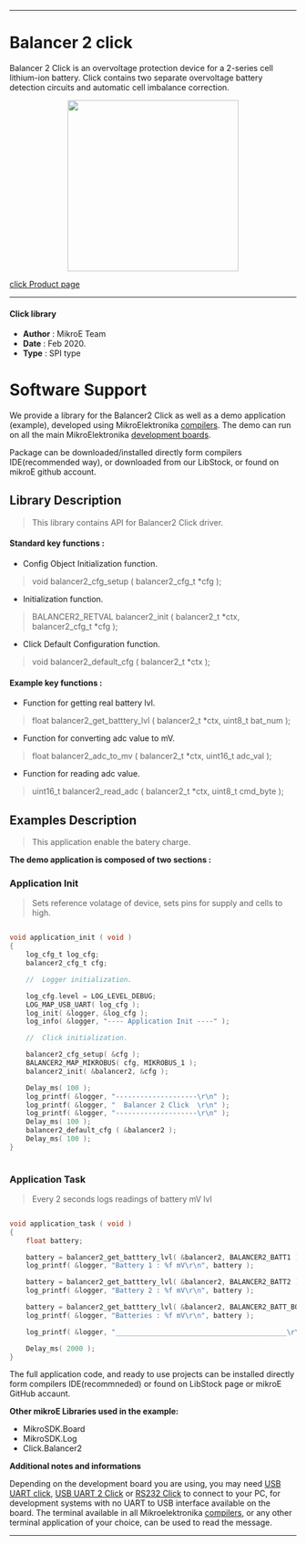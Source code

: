 
---
# Balancer 2 click

Balancer 2 Click is an overvoltage protection device for a 2-series cell lithium-ion battery. Click contains two separate overvoltage battery detection circuits and automatic cell imbalance correction.

<p align="center">
  <img src="https://download.mikroe.com/images/click_for_ide/balancer2_click.png" height=300px>
</p>

[click Product page](https://www.mikroe.com/balancer-2-click)

---


#### Click library 

- **Author**        : MikroE Team
- **Date**          : Feb 2020.
- **Type**          : SPI type


# Software Support

We provide a library for the Balancer2 Click 
as well as a demo application (example), developed using MikroElektronika 
[compilers](https://shop.mikroe.com/compilers). 
The demo can run on all the main MikroElektronika [development boards](https://shop.mikroe.com/development-boards).

Package can be downloaded/installed directly form compilers IDE(recommended way), or downloaded from our LibStock, or found on mikroE github account. 

## Library Description

> This library contains API for Balancer2 Click driver.

#### Standard key functions :

- Config Object Initialization function.
> void balancer2_cfg_setup ( balancer2_cfg_t *cfg ); 
 
- Initialization function.
> BALANCER2_RETVAL balancer2_init ( balancer2_t *ctx, balancer2_cfg_t *cfg );

- Click Default Configuration function.
> void balancer2_default_cfg ( balancer2_t *ctx );


#### Example key functions :

- Function for getting real battery lvl.
> float balancer2_get_batttery_lvl ( balancer2_t *ctx, uint8_t bat_num );
 
- Function for converting adc value to mV.
> float balancer2_adc_to_mv ( balancer2_t *ctx, uint16_t adc_val );

- Function for reading adc value.
> uint16_t balancer2_read_adc ( balancer2_t *ctx, uint8_t cmd_byte );


## Examples Description

> This application enable the batery charge. 

**The demo application is composed of two sections :**

### Application Init 

> Sets reference volatage of device, sets pins for supply and cells to high.

```c

void application_init ( void )
{
    log_cfg_t log_cfg;
    balancer2_cfg_t cfg;

    //  Logger initialization.

    log_cfg.level = LOG_LEVEL_DEBUG;
    LOG_MAP_USB_UART( log_cfg );
    log_init( &logger, &log_cfg );
    log_info( &logger, "---- Application Init ----" );

    //  Click initialization.

    balancer2_cfg_setup( &cfg );
    BALANCER2_MAP_MIKROBUS( cfg, MIKROBUS_1 );
    balancer2_init( &balancer2, &cfg );

    Delay_ms( 100 );
    log_printf( &logger, "--------------------\r\n" );
    log_printf( &logger, "  Balancer 2 Click  \r\n" );
    log_printf( &logger, "--------------------\r\n" );
    Delay_ms( 100 );
    balancer2_default_cfg ( &balancer2 );
    Delay_ms( 100 );
}
  
```

### Application Task

> Every 2 seconds logs readings of battery mV lvl

```c

void application_task ( void )
{
    float battery;

    battery = balancer2_get_batttery_lvl( &balancer2, BALANCER2_BATT1 );
    log_printf( &logger, "Battery 1 : %f mV\r\n", battery );

    battery = balancer2_get_batttery_lvl( &balancer2, BALANCER2_BATT2 );
    log_printf( &logger, "Battery 2 : %f mV\r\n", battery );

    battery = balancer2_get_batttery_lvl( &balancer2, BALANCER2_BATT_BOTH );
    log_printf( &logger, "Batteries : %f mV\r\n", battery );

    log_printf( &logger, "__________________________________________\r\n" );

    Delay_ms( 2000 );
}  

```

The full application code, and ready to use projects can be  installed directly form compilers IDE(recommneded) or found on LibStock page or mikroE GitHub accaunt.

**Other mikroE Libraries used in the example:** 

- MikroSDK.Board
- MikroSDK.Log
- Click.Balancer2

**Additional notes and informations**

Depending on the development board you are using, you may need 
[USB UART click](https://shop.mikroe.com/usb-uart-click), 
[USB UART 2 Click](https://shop.mikroe.com/usb-uart-2-click) or 
[RS232 Click](https://shop.mikroe.com/rs232-click) to connect to your PC, for 
development systems with no UART to USB interface available on the board. The 
terminal available in all Mikroelektronika 
[compilers](https://shop.mikroe.com/compilers), or any other terminal application 
of your choice, can be used to read the message.



---

